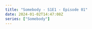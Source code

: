 ```yaml
---
title: "Somebody - S1E1 - Episode 01"
date: 2024-01-02T14:47:08Z
series: ["Somebody"]
---
```



<mux-player stream-type="on-demand"
  src="https://kp3d-my.sharepoint.com/personal/ryoo_kp3d_onmicrosoft_com/_layouts/15/download.aspx?share=EXxdEl7fpY5Bkg_LCGn6zRMB7Au7Vn1bw74swyPrvdnI8g" prefer-playback="mse" controls>
  </mux-player>
  
  
  <script src="https://cdn.jsdelivr.net/npm/@mux/mux-player"></script>
  
 <script type="application/ld+json">
 {
  "@context": "https://schema.org/",
  "@type": "VideoObject",
  "name": "Somebody - S1E1 - Episode 01",
  "contentUrl": "https://stream.mux.com/eU00645sP6o1LKsseNpoxvOarvDT00wpE01oO7HOEqNo2M.m3u8",
  "thumbnailUrl": "https://www.themoviedb.org/t/p/original/zwsJRRmVozVZ1tDs8buIs97pCqm.jpg?width=314&fit_mode=preserve&time=25",
  "uploadDate": "2023-12-17T02:49:19Z",
}

</script>